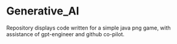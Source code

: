 # Generative_AI
Repository displays code written for a simple java png game, with assistance of gpt-engineer and github co-pilot.
